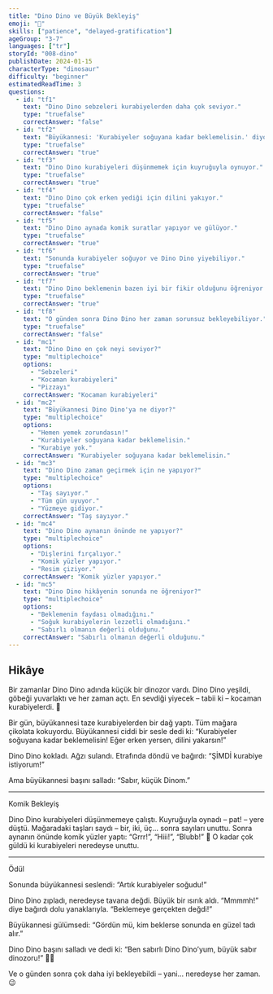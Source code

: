 ```yaml
---
title: "Dino Dino ve Büyük Bekleyiş"
emoji: "🦕"
skills: ["patience", "delayed-gratification"]
ageGroup: "3-7"
languages: ["tr"]
storyId: "008-dino"
publishDate: 2024-01-15
characterType: "dinosaur"
difficulty: "beginner"
estimatedReadTime: 3
questions:
  - id: "tf1"
    text: "Dino Dino sebzeleri kurabiyelerden daha çok seviyor."
    type: "truefalse"
    correctAnswer: "false"
  - id: "tf2"
    text: "Büyükannesi: 'Kurabiyeler soğuyana kadar beklemelisin.' diyor."
    type: "truefalse"
    correctAnswer: "true"
  - id: "tf3"
    text: "Dino Dino kurabiyeleri düşünmemek için kuyruğuyla oynuyor."
    type: "truefalse"
    correctAnswer: "true"
  - id: "tf4"
    text: "Dino Dino çok erken yediği için dilini yakıyor."
    type: "truefalse"
    correctAnswer: "false"
  - id: "tf5"
    text: "Dino Dino aynada komik suratlar yapıyor ve gülüyor."
    type: "truefalse"
    correctAnswer: "true"
  - id: "tf6"
    text: "Sonunda kurabiyeler soğuyor ve Dino Dino yiyebiliyor."
    type: "truefalse"
    correctAnswer: "true"
  - id: "tf7"
    text: "Dino Dino beklemenin bazen iyi bir fikir olduğunu öğreniyor."
    type: "truefalse"
    correctAnswer: "true"
  - id: "tf8"
    text: "O günden sonra Dino Dino her zaman sorunsuz bekleyebiliyor."
    type: "truefalse"
    correctAnswer: "false"
  - id: "mc1"
    text: "Dino Dino en çok neyi seviyor?"
    type: "multiplechoice"
    options:
      - "Sebzeleri"
      - "Kocaman kurabiyeleri"
      - "Pizzayı"
    correctAnswer: "Kocaman kurabiyeleri"
  - id: "mc2"
    text: "Büyükannesi Dino Dino'ya ne diyor?"
    type: "multiplechoice"
    options:
      - "Hemen yemek zorundasın!"
      - "Kurabiyeler soğuyana kadar beklemelisin."
      - "Kurabiye yok."
    correctAnswer: "Kurabiyeler soğuyana kadar beklemelisin."
  - id: "mc3"
    text: "Dino Dino zaman geçirmek için ne yapıyor?"
    type: "multiplechoice"
    options:
      - "Taş sayıyor."
      - "Tüm gün uyuyor."
      - "Yüzmeye gidiyor."
    correctAnswer: "Taş sayıyor."
  - id: "mc4"
    text: "Dino Dino aynanın önünde ne yapıyor?"
    type: "multiplechoice"
    options:
      - "Dişlerini fırçalıyor."
      - "Komik yüzler yapıyor."
      - "Resim çiziyor."
    correctAnswer: "Komik yüzler yapıyor."
  - id: "mc5"
    text: "Dino Dino hikâyenin sonunda ne öğreniyor?"
    type: "multiplechoice"
    options:
      - "Beklemenin faydası olmadığını."
      - "Soğuk kurabiyelerin lezzetli olmadığını."
      - "Sabırlı olmanın değerli olduğunu."
    correctAnswer: "Sabırlı olmanın değerli olduğunu."
---
```


## Hikâye


Bir zamanlar Dino Dino adında küçük bir dinozor vardı.
Dino Dino yeşildi, göbeği yuvarlaktı ve her zaman açtı.
En sevdiği yiyecek – tabii ki – kocaman kurabiyelerdi. 🍪

Bir gün, büyükannesi taze kurabiyelerden bir dağ yaptı.
Tüm mağara çikolata kokuyordu.
Büyükannesi ciddi bir sesle dedi ki:
“Kurabiyeler soğuyana kadar beklemelisin!
Eğer erken yersen, dilini yakarsın!”

Dino Dino kokladı.
Ağzı sulandı.
Etrafında döndü ve bağırdı:
“ŞİMDİ kurabiye istiyorum!”

Ama büyükannesi başını salladı:
“Sabır, küçük Dinom.”

---

Komik Bekleyiş

Dino Dino kurabiyeleri düşünmemeye çalıştı.
Kuyruğuyla oynadı – pat! – yere düştü.
Mağaradaki taşları saydı – bir, iki, üç… sonra sayıları unuttu.
Sonra aynanın önünde komik yüzler yaptı:
“Grrr!”, “Hiii!”, “Blubb!” 🤪
O kadar çok güldü ki kurabiyeleri neredeyse unuttu.

---

Ödül

Sonunda büyükannesi seslendi:
“Artık kurabiyeler soğudu!”

Dino Dino zıpladı, neredeyse tavana değdi.
Büyük bir ısırık aldı.
“Mmmmh!” diye bağırdı dolu yanaklarıyla.
“Beklemeye gerçekten değdi!”

Büyükannesi gülümsedi:
“Gördün mü, kim beklerse sonunda en güzel tadı alır.”

Dino Dino başını salladı ve dedi ki:
“Ben sabırlı Dino Dino’yum, büyük sabır dinozoru!” 🦖✨

Ve o günden sonra çok daha iyi bekleyebildi –
yani… neredeyse her zaman. 😉
